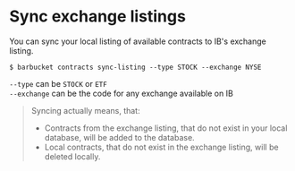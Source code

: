 # Sync exchange listings
You can sync your local listing of available contracts to IB's exchange listing.

```console
$ barbucket contracts sync-listing --type STOCK --exchange NYSE
```
`--type` can be `STOCK` or `ETF`<br>
`--exchange` can be the code for any exchange available on IB

> Syncing actually means, that: <br>
> * Contracts from the exchange listing, that do not exist in your local database, will be added to the database.<br>
> * Local contracts, that do not exist in the exchange listing, will be deleted locally.
